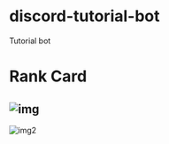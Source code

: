 # discord-tutorial-bot
Tutorial bot

# Rank Card
![img](https://cdn.discordapp.com/attachments/674880652113608723/721374841038569502/rank.png)
----------------------------------------
![img2](https://media.discordapp.net/attachments/706707914546610267/724330604224839730/rank.png)
